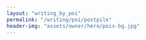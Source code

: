 ```yaml
---
layout: "writing_by_poi"
permalink: "/writing/poi/postpile"
header-img: "assets/owner/hero/pois-bg.jpg"
---
```

